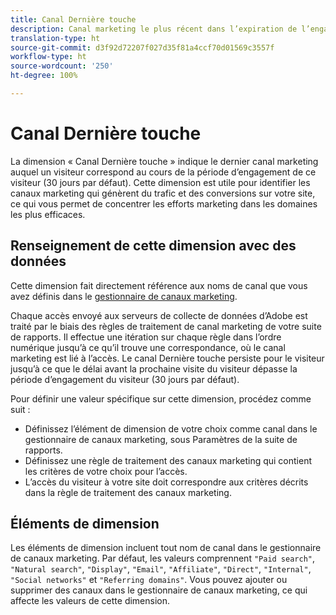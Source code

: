 ```yaml
---
title: Canal Dernière touche
description: Canal marketing le plus récent dans l’expiration de l’engagement du visiteur.
translation-type: ht
source-git-commit: d3f92d72207f027d35f81a4ccf70d01569c3557f
workflow-type: ht
source-wordcount: '250'
ht-degree: 100%

---
```



# Canal Dernière touche

La dimension « Canal Dernière touche » indique le dernier canal marketing auquel un visiteur correspond au cours de la période d’engagement de ce visiteur (30 jours par défaut). Cette dimension est utile pour identifier les canaux marketing qui génèrent du trafic et des conversions sur votre site, ce qui vous permet de concentrer les efforts marketing dans les domaines les plus efficaces.

## Renseignement de cette dimension avec des données

Cette dimension fait directement référence aux noms de canal que vous avez définis dans le [gestionnaire de canaux marketing](/help/admin/admin/marketing-channels-admin.md).

Chaque accès envoyé aux serveurs de collecte de données d’Adobe est traité par le biais des règles de traitement de canal marketing de votre suite de rapports. Il effectue une itération sur chaque règle dans l’ordre numérique jusqu’à ce qu’il trouve une correspondance, où le canal marketing est lié à l’accès. Le canal Dernière touche persiste pour le visiteur jusqu’à ce que le délai avant la prochaine visite du visiteur dépasse la période d’engagement du visiteur (30 jours par défaut).

Pour définir une valeur spécifique sur cette dimension, procédez comme suit :

* Définissez l’élément de dimension de votre choix comme canal dans le gestionnaire de canaux marketing, sous Paramètres de la suite de rapports.
* Définissez une règle de traitement des canaux marketing qui contient les critères de votre choix pour l’accès.
* L’accès du visiteur à votre site doit correspondre aux critères décrits dans la règle de traitement des canaux marketing.

## Éléments de dimension

Les éléments de dimension incluent tout nom de canal dans le gestionnaire de canaux marketing. Par défaut, les valeurs comprennent `"Paid search"`, `"Natural search"`, `"Display"`, `"Email"`, `"Affiliate"`, `"Direct"`, `"Internal"`, `"Social networks"` et `"Referring domains"`. Vous pouvez ajouter ou supprimer des canaux dans le gestionnaire de canaux marketing, ce qui affecte les valeurs de cette dimension.
